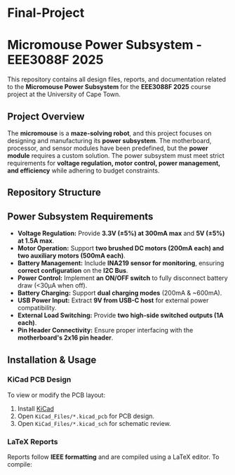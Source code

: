 # Final-Project

# **Micromouse Power Subsystem - EEE3088F 2025**

This repository contains all design files, reports, and documentation related to the **Micromouse Power Subsystem** for the **EEE3088F 2025** course project at the University of Cape Town.

## **Project Overview**
The **micromouse** is a **maze-solving robot**, and this project focuses on designing and manufacturing its **power subsystem**. The motherboard, processor, and sensor modules have been predefined, but the **power module** requires a custom solution. The power subsystem must meet strict requirements for **voltage regulation, motor control, power management, and efficiency** while adhering to budget constraints.

## **Repository Structure**

## **Power Subsystem Requirements**
- **Voltage Regulation:** Provide **3.3V (±5%) at 300mA max** and **5V (±5%) at 1.5A max**.
- **Motor Operation:** Support **two brushed DC motors (200mA each) and two auxiliary motors (500mA each)**.
- **Battery Management:** Include **INA219 sensor for monitoring**, ensuring **correct configuration** on the **I2C Bus**.
- **Power Control:** Implement **an ON/OFF switch** to fully disconnect battery draw (<30µA when off).
- **Battery Charging:** Support **dual charging modes** (200mA & ~600mA).
- **USB Power Input:** Extract **9V from USB-C host** for external power compatibility.
- **External Load Switching:** Provide **two high-side switched outputs (1A each)**.
- **Pin Header Connectivity:** Ensure proper interfacing with the **motherboard's 2x16 pin header**.

## **Installation & Usage**
### **KiCad PCB Design**
To view or modify the PCB layout:
1. Install [KiCad](https://kicad.org/)
2. Open `KiCad_Files/*.kicad_pcb` for PCB design.
3. Open `KiCad_Files/*.kicad_sch` for schematic review.

### **LaTeX Reports**
Reports follow **IEEE formatting** and are compiled using a LaTeX editor.
To compile:
